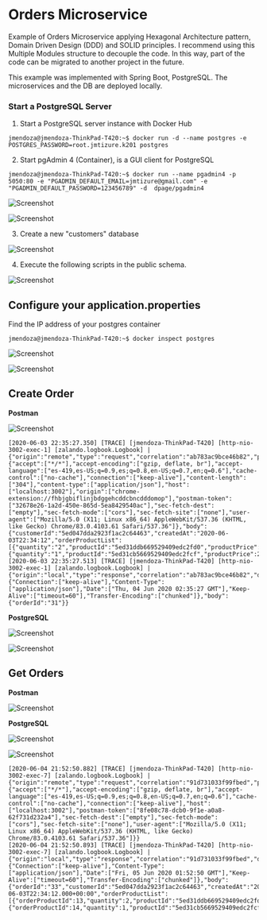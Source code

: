 # Orders Microservice

Example of Orders Microservice applying Hexagonal Architecture pattern, Domain Driven Design (DDD) and SOLID principles. I recommend using this Multiple Modules structure to decouple the code. In this way, part of the code can be migrated to another project in the future.

This example was implemented with Spring Boot, PostgreSQL. The microservices and the DB are deployed locally.

### Start a PostgreSQL Server 

1. Start a PostgreSQL server instance with Docker Hub

```shell
jmendoza@jmendoza-ThinkPad-T420:~$ docker run -d --name postgres -e POSTGRES_PASSWORD=root.jmtizure.k201 postgres
```

2. Start pgAdmin 4 (Container), is a GUI client for PostgreSQL
```shell
jmendoza@jmendoza-ThinkPad-T420:~$ docker run --name pgadmin4 -p 5050:80 -e "PGADMIN_DEFAULT_EMAIL=jmtizure@gmail.com" -e "PGADMIN_DEFAULT_PASSWORD=123456789" -d  dpage/pgadmin4
```

![Screenshot](prtsc/Order-9.png)

![Screenshot](prtsc/Order-5.png)

3. Create a new "customers" database

![Screenshot](prtsc/Order-6.png)

4. Execute the following scripts in the public schema.

![Screenshot](prtsc/Order-4.png)

## Configure your application.properties

Find the IP address of your postgres container

```shell
jmendoza@jmendoza-ThinkPad-T420:~$ docker inspect postgres
```

![Screenshot](prtsc/Order-8.png)

![Screenshot](prtsc/Order-7.png)

## Create Order

**Postman**

![Screenshot](prtsc/Order-1.png)

```shell
[2020-06-03 22:35:27.350] [TRACE] [jmendoza-ThinkPad-T420] [http-nio-3002-exec-1] [zalando.logbook.Logbook] | {"origin":"remote","type":"request","correlation":"ab783ac9bce46b82","protocol":"HTTP/1.1","remote":"0:0:0:0:0:0:0:1","method":"POST","uri":"http://localhost:3002/v1/orders","headers":{"accept":["*/*"],"accept-encoding":["gzip, deflate, br"],"accept-language":["es-419,es-US;q=0.9,es;q=0.8,en-US;q=0.7,en;q=0.6"],"cache-control":["no-cache"],"connection":["keep-alive"],"content-length":["304"],"content-type":["application/json"],"host":["localhost:3002"],"origin":["chrome-extension://fhbjgbiflinjbdggehcddcbncdddomop"],"postman-token":["32678e26-1a2d-450e-865d-5ea8429540ac"],"sec-fetch-dest":["empty"],"sec-fetch-mode":["cors"],"sec-fetch-site":["none"],"user-agent":["Mozilla/5.0 (X11; Linux x86_64) AppleWebKit/537.36 (KHTML, like Gecko) Chrome/83.0.4103.61 Safari/537.36"]},"body":{"customerId":"5ed047dda2923f1ac2c64463","createdAt":"2020-06-03T22:34:12","orderProductList":[{"quantity":"2","productId":"5ed31ddb669529409edc2fd0","productPrice":1099.51},{"quantity":"1","productId":"5ed31cb5669529409edc2fcf","productPrice":2199.99}]}}
[2020-06-03 22:35:27.513] [TRACE] [jmendoza-ThinkPad-T420] [http-nio-3002-exec-1] [zalando.logbook.Logbook] | {"origin":"local","type":"response","correlation":"ab783ac9bce46b82","duration":255,"protocol":"HTTP/1.1","status":200,"headers":{"Connection":["keep-alive"],"Content-Type":["application/json"],"Date":["Thu, 04 Jun 2020 02:35:27 GMT"],"Keep-Alive":["timeout=60"],"Transfer-Encoding":["chunked"]},"body":{"orderId":"31"}}
```

**PostgreSQL**

![Screenshot](prtsc/Order-2.png)

![Screenshot](prtsc/Order-3.png)

## Get Orders

**Postman**

![Screenshot](prtsc/Order-12.png)

**PostgreSQL**

![Screenshot](prtsc/Order-10.png)

![Screenshot](prtsc/Order-11.png)

```shell
[2020-06-04 21:52:50.882] [TRACE] [jmendoza-ThinkPad-T420] [http-nio-3002-exec-7] [zalando.logbook.Logbook] | {"origin":"remote","type":"request","correlation":"91d731033f99fbed","protocol":"HTTP/1.1","remote":"0:0:0:0:0:0:0:1","method":"GET","uri":"http://localhost:3002/v1/orders/33","headers":{"accept":["*/*"],"accept-encoding":["gzip, deflate, br"],"accept-language":["es-419,es-US;q=0.9,es;q=0.8,en-US;q=0.7,en;q=0.6"],"cache-control":["no-cache"],"connection":["keep-alive"],"host":["localhost:3002"],"postman-token":["8fe08c78-dcb0-9f1e-a0a8-62f731d232a4"],"sec-fetch-dest":["empty"],"sec-fetch-mode":["cors"],"sec-fetch-site":["none"],"user-agent":["Mozilla/5.0 (X11; Linux x86_64) AppleWebKit/537.36 (KHTML, like Gecko) Chrome/83.0.4103.61 Safari/537.36"]}}
[2020-06-04 21:52:50.893] [TRACE] [jmendoza-ThinkPad-T420] [http-nio-3002-exec-7] [zalando.logbook.Logbook] | {"origin":"local","type":"response","correlation":"91d731033f99fbed","duration":11,"protocol":"HTTP/1.1","status":200,"headers":{"Connection":["keep-alive"],"Content-Type":["application/json"],"Date":["Fri, 05 Jun 2020 01:52:50 GMT"],"Keep-Alive":["timeout=60"],"Transfer-Encoding":["chunked"]},"body":{"orderId":"33","customerId":"5ed047dda2923f1ac2c64463","createdAt":"2020-06-03T22:34:12.000+00:00","orderProductList":[{"orderProductId":13,"quantity":2,"productId":"5ed31ddb669529409edc2fd0","productPrice":1099.51},{"orderProductId":14,"quantity":1,"productId":"5ed31cb5669529409edc2fcf","productPrice":2199.99}],"amountOrder":4399.01}}
```
